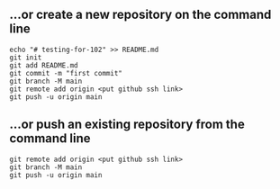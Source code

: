 ## …or create a new repository on the command line
```
echo "# testing-for-102" >> README.md
git init
git add README.md
git commit -m "first commit"
git branch -M main
git remote add origin <put github ssh link>
git push -u origin main
```

## …or push an existing repository from the command line
```
git remote add origin <put github ssh link>
git branch -M main
git push -u origin main
```
